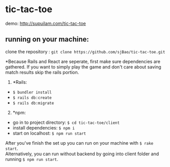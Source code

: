 # tic-tac-toe
demo: http://supuilam.com/tic-tac-toe

## running on your machine:
clone the repository : `git clone https://github.com/sjBao/tic-tac-toe.git`

*Because Rails and React are seperate, first make sure dependencies are gathered.
If you want to simply play the game and don't care about saving match results skip the rails portion.

1. *Rails:
* `$ bundler install`
* `$ rails db:create`
* `$ rails db:migrate`


2. *npm:
* go in to project directory: `$ cd tic-tac-toe/client`
* install dependencies: `$ npm i`
* start on localhost:  `$ npm run start`

After you've finish the set up you can run on your machine with `$ rake start`.  
Alternatively, you can run without backend by going into client folder and running `$ npm run start`.
